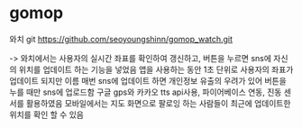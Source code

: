# gomop

와치 git
https://github.com/seoyoungshinn/gomop_watch.git

-> 와치에서는 사용자의 실시간 좌표를 확인하여 갱신하고, 버튼을 누르면 sns에 자신의 위치를 업데이트 하는 기능을 넣었음
앱을 사용하는 동안 1초 단위로 사용자의 좌표가 업데이트 되지만 이름 매번 sns에 업데이트 하면 개인정보 유출의 우려가 있어 버튼을 누를 때만 sns에 업로드함
구글 gps와 카카오 tts api사용, 파이어베이스 연동, 진동 센서를 활용하였음
모바일에서는 지도 화면으로 팔로잉 하는 사람들이 최근에 업데이트한 위치를 확인 할 수 있음
